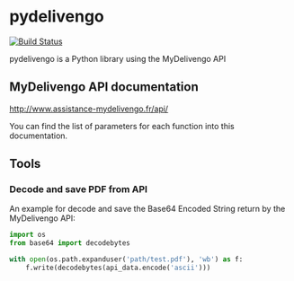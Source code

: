 # pydelivengo 
[![Build Status](https://travis-ci.org/alexandriagroup/pydelivengo.svg?branch=master)](https://travis-ci.org/alexandriagroup/pydelivengo)

pydelivengo is a Python library using the MyDelivengo API


## MyDelivengo API documentation

http://www.assistance-mydelivengo.fr/api/

You can find the list of parameters for each function into this
documentation.


## Tools

### Decode and save PDF from API

An example for decode and save the Base64 Encoded String return by the
MyDelivengo API:

```python
import os
from base64 import decodebytes

with open(os.path.expanduser('path/test.pdf'), 'wb') as f:
    f.write(decodebytes(api_data.encode('ascii')))
```
